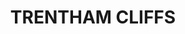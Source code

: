 ---
lastmod: '2025-04-06T06:05:20+00:00'
latitude: -34.164709
layout: suburb
longitude: 142.225122
postcode: '2738'
state: NSW
title: TRENTHAM CLIFFS
url: /nsw/trentham-cliffs/
---
